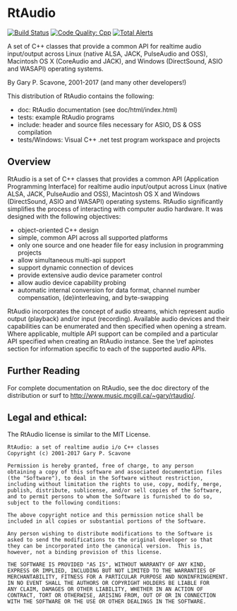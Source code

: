 # RtAudio

[![Build Status](https://travis-ci.org/thestk/rtaudio.svg?branch=master)](https://travis-ci.org/thestk/rtaudio)
[![Code Quality: Cpp](https://img.shields.io/lgtm/grade/cpp/g/thestk/rtaudio.svg?logo=lgtm&logoWidth=18)](https://lgtm.com/projects/g/thestk/rtaudio/context:cpp)
[![Total Alerts](https://img.shields.io/lgtm/alerts/g/thestk/rtaudio.svg?logo=lgtm&logoWidth=18)](https://lgtm.com/projects/g/thestk/rtaudio/alerts)

A set of C++ classes that provide a common API for realtime audio input/output across Linux (native ALSA, JACK, PulseAudio and OSS), Macintosh OS X (CoreAudio and JACK), and Windows (DirectSound, ASIO and WASAPI) operating systems.

By Gary P. Scavone, 2001-2017 (and many other developers!)

This distribution of RtAudio contains the following:

- doc:      RtAudio documentation (see doc/html/index.html)
- tests:    example RtAudio programs
- include:  header and source files necessary for ASIO, DS & OSS compilation
- tests/Windows: Visual C++ .net test program workspace and projects

## Overview

RtAudio is a set of C++ classes that provides a common API (Application Programming Interface) for realtime audio input/output across Linux (native ALSA, JACK, PulseAudio and OSS), Macintosh OS X and Windows (DirectSound, ASIO and WASAPI) operating systems.  RtAudio significantly simplifies the process of interacting with computer audio hardware.  It was designed with the following objectives:

  - object-oriented C++ design
  - simple, common API across all supported platforms
  - only one source and one header file for easy inclusion in programming projects
  - allow simultaneous multi-api support
  - support dynamic connection of devices
  - provide extensive audio device parameter control
  - allow audio device capability probing
  - automatic internal conversion for data format, channel number compensation, (de)interleaving, and byte-swapping

RtAudio incorporates the concept of audio streams, which represent audio output (playback) and/or input (recording).  Available audio devices and their capabilities can be enumerated and then specified when opening a stream.  Where applicable, multiple API support can be compiled and a particular API specified when creating an RtAudio instance.  See the \ref apinotes section for information specific to each of the supported audio APIs.

## Further Reading

For complete documentation on RtAudio, see the doc directory of the distribution or surf to http://www.music.mcgill.ca/~gary/rtaudio/.


## Legal and ethical:

The RtAudio license is similar to the MIT License.

    RtAudio: a set of realtime audio i/o C++ classes
    Copyright (c) 2001-2017 Gary P. Scavone

    Permission is hereby granted, free of charge, to any person
    obtaining a copy of this software and associated documentation files
    (the "Software"), to deal in the Software without restriction,
    including without limitation the rights to use, copy, modify, merge,
    publish, distribute, sublicense, and/or sell copies of the Software,
    and to permit persons to whom the Software is furnished to do so,
    subject to the following conditions:

    The above copyright notice and this permission notice shall be
    included in all copies or substantial portions of the Software.

    Any person wishing to distribute modifications to the Software is
    asked to send the modifications to the original developer so that
    they can be incorporated into the canonical version.  This is,
    however, not a binding provision of this license.

    THE SOFTWARE IS PROVIDED "AS IS", WITHOUT WARRANTY OF ANY KIND,
    EXPRESS OR IMPLIED, INCLUDING BUT NOT LIMITED TO THE WARRANTIES OF
    MERCHANTABILITY, FITNESS FOR A PARTICULAR PURPOSE AND NONINFRINGEMENT.
    IN NO EVENT SHALL THE AUTHORS OR COPYRIGHT HOLDERS BE LIABLE FOR
    ANY CLAIM, DAMAGES OR OTHER LIABILITY, WHETHER IN AN ACTION OF
    CONTRACT, TORT OR OTHERWISE, ARISING FROM, OUT OF OR IN CONNECTION
    WITH THE SOFTWARE OR THE USE OR OTHER DEALINGS IN THE SOFTWARE.
